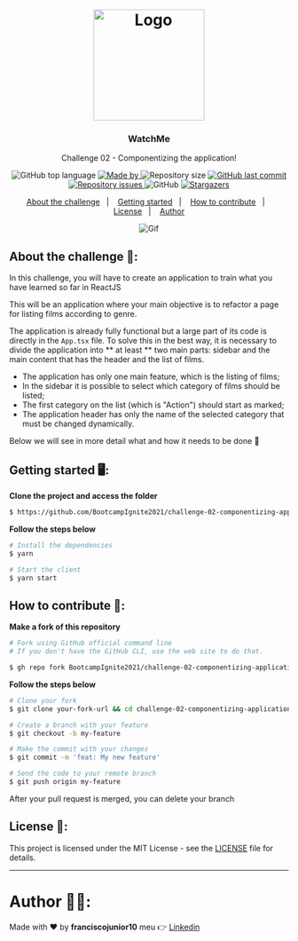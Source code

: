 <h1 align="center">
  <img alt="Logo" src="https://user-images.githubusercontent.com/33940202/117655254-342f5180-b16d-11eb-84db-0efbd185aebb.png" width="200px">
</h1>

<h3 align="center">
  WatchMe
</h3>

<p align="center">Challenge 02 - Componentizing the application!</p>

<p align="center">
  <img alt="GitHub top language" src="https://img.shields.io/github/languages/top/BootcampIgnite2021/challenge-02-componentizing-application?color=%5965E0">

  <a href="https://www.linkedin.com/in/franciscojunior10/" target="_blank" rel="noopener noreferrer">
    <img alt="Made by" src="https://img.shields.io/badge/made%20by-franciscojunior10-%5965E0">
  </a>

  <img alt="Repository size" src="https://img.shields.io/github/repo-size/BootcampIgnite2021/challenge-02-componentizing-application?color=%5965E0">

  <a href="https://github.com/BootcampIgnite2021/challenge-02-componentizing-application/commits/master">
    <img alt="GitHub last commit" src="https://img.shields.io/github/last-commit/BootcampIgnite2021/challenge-02-componentizing-application?color=%5965E0">
  </a>

  <a href="https://github.com/BootcampIgnite2021/challenge-02-componentizing-application/issues">
    <img alt="Repository issues" src="https://img.shields.io/github/issues/BootcampIgnite2021/challenge-02-componentizing-application?color=%5965E0">
  </a>

  <img alt="GitHub" src="https://img.shields.io/github/license/BootcampIgnite2021/challenge-02-componentizing-application?color=%5965E0">

   <a href="https://github.com/BootcampIgnite2021/challenge-02-componentizing-application/stargazers">
    <img alt="Stargazers" src="https://img.shields.io/github/stars/BootcampIgnite2021/challenge-02-componentizing-application?color=%5965E0">
  </a>
</p>

<p align="center">
  <a href="#about-the-challenge-open_file_folder">About the challenge</a>&nbsp;&nbsp;&nbsp;|&nbsp;&nbsp;&nbsp;
  <a href="#getting-started-desktop_computer">Getting started</a>&nbsp;&nbsp;&nbsp;|&nbsp;&nbsp;&nbsp;
  <a href="#how-to-contribute-thinking">How to contribute</a>&nbsp;&nbsp;&nbsp;|&nbsp;&nbsp;&nbsp;
  <a href="#license-memo">License</a>&nbsp;&nbsp;&nbsp;|&nbsp;&nbsp;&nbsp;
  <a href="#author-man_technologist">Author</a>
</p>


<p align="center">
  <img alt="Gif" src="https://user-images.githubusercontent.com/33940202/117594044-b2f7a080-b113-11eb-8b3a-e2260111fdeb.gif" />
</p>

## About the challenge :open_file_folder::

In this challenge, you will have to create an application to train what you have learned so far in ReactJS

This will be an application where your main objective is to refactor a page for listing films according to genre.

The application is already fully functional but a large part of its code is directly in the `App.tsx` file. To solve this in the best way, it is necessary to divide the application into ** at least ** two main parts: sidebar and the main content that has the header and the list of films.

- The application has only one main feature, which is the listing of films;
- In the sidebar it is possible to select which category of films should be listed;
- The first category on the list (which is "Action") should start as marked;
- The application header has only the name of the selected category that must be changed dynamically.

Below we will see in more detail what and how it needs to be done 🚀

## Getting started :desktop_computer::
**Clone the project and access the folder**

```bash
$ https://github.com/BootcampIgnite2021/challenge-02-componentizing-application.git && cd challenge-02-componentizing-application
```

**Follow the steps below**

```bash
# Install the dependencies
$ yarn

# Start the client
$ yarn start
```

## How to contribute :thinking::

**Make a fork of this repository**

```bash
# Fork using GitHub official command line
# If you don't have the GitHub CLI, use the web site to do that.

$ gh repo fork BootcampIgnite2021/challenge-02-componentizing-application
```

**Follow the steps below**

```bash
# Clone your fork
$ git clone your-fork-url && cd challenge-02-componentizing-application

# Create a branch with your feature
$ git checkout -b my-feature

# Make the commit with your changes
$ git commit -m 'feat: My new feature'

# Send the code to your remote branch
$ git push origin my-feature
```

After your pull request is merged, you can delete your branch

## License :memo::

This project is licensed under the MIT License - see the [LICENSE](LICENSE) file for details.

---

# Author :man_technologist::

Made with :heart: by **franciscojunior10** meu :point_right: [Linkedin](https://www.linkedin.com/in/franciscojunior10/)
